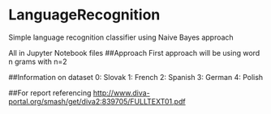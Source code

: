 # LanguageRecognition
Simple language recognition classifier using Naive Bayes approach

All in Jupyter Notebook files
##Approach
First approach will be using word n grams with n=2

##Information on dataset
0: Slovak
1: French
2: Spanish
3: German
4: Polish

##For report referencing
http://www.diva-portal.org/smash/get/diva2:839705/FULLTEXT01.pdf